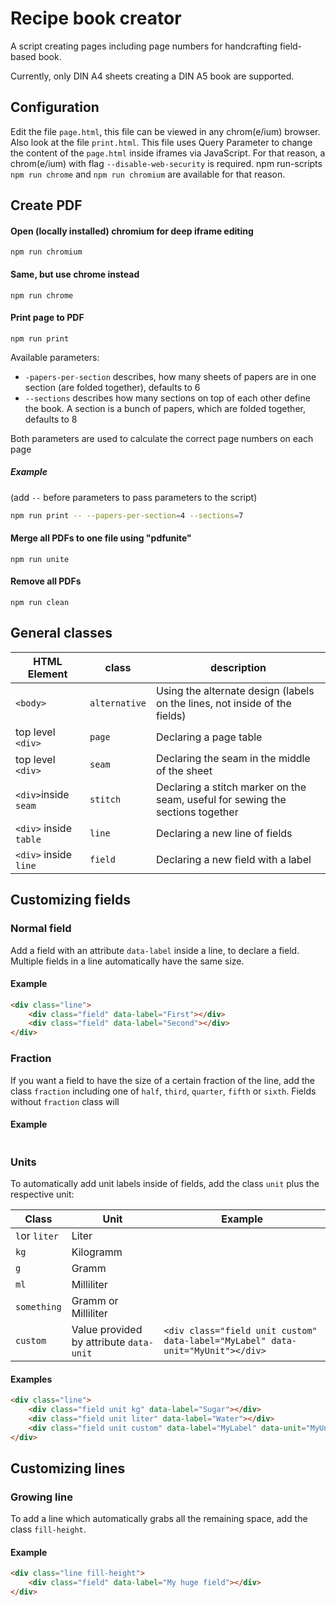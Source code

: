 # Recipe book creator

A script creating pages including page numbers for handcrafting field-based book.

Currently, only DIN A4 sheets creating a DIN A5 book are supported.

## Configuration

Edit the file `page.html`, this file can be viewed in any chrom(e/ium) browser. Also look at the file `print.html`. This file uses Query Parameter to change the content of the `page.html` inside iframes via JavaScript. For that reason, a chrom(e/ium) with flag `--disable-web-security` is required. npm run-scripts `npm run chrome` and `npm run chromium` are available for that reason.

## Create PDF

#### Open (locally installed) chromium for deep iframe editing

`npm run chromium`

#### Same, but use chrome instead
`npm run chrome`

#### Print page to PDF

`npm run print`

Available parameters: 

* `-papers-per-section` describes, how many sheets of papers are in one section (are folded together), defaults to 6
* `--sections` describes how many sections on top of each other define the book. A section is a bunch of papers, which are folded together, defaults to 8

Both parameters are used to calculate the correct page numbers on each page

##### Example

(add `--` before parameters to pass parameters to the script)

```bash
npm run print -- --papers-per-section=4 --sections=7
```

#### Merge all PDFs to one file using "pdfunite"

`npm run unite`

#### Remove all PDFs

`npm run clean`

## General classes

| HTML Element | class | description
|-|-|-
| `<body>` | `alternative` | Using the alternate design (labels on the lines, not inside of the fields)
| top level `<div>` | `page` | Declaring a page table
| top level `<div>` | `seam` | Declaring the seam in the middle of the sheet
| `<div>`inside `seam` | `stitch` | Declaring a stitch marker on the seam, useful for sewing the sections together
| `<div>` inside `table` | `line` | Declaring a new line of fields
| `<div>` inside `line` | `field` | Declaring a new field with a label

## Customizing fields

### Normal field

Add a field with an attribute `data-label` inside a line, to declare a field. Multiple fields in a line automatically have the same size.

#### Example
```html
<div class="line">
	<div class="field" data-label="First"></div>
	<div class="field" data-label="Second"></div>	
</div>
```

### Fraction

If you want a field to have the size of a certain fraction of the line, add the class `fraction` including one of `half`, `third`, `quarter`, `fifth` or `sixth`. Fields without `fraction` class will 

#### Example

```html

```

### Units

To automatically add unit labels inside of fields, add the class `unit` plus the respective unit:

| Class | Unit | Example
|-|-|-
| `l`or `liter` | Liter | 
`kg` | Kilogramm |
`g` | Gramm | 
`ml` | Milliliter | 
`something` | Gramm or Milliliter
`custom` | Value provided by attribute `data-unit` | `<div class="field unit custom" data-label="MyLabel" data-unit="MyUnit"></div>`

#### Examples
```html
<div class="line">
	<div class="field unit kg" data-label="Sugar"></div>
	<div class="field unit liter" data-label="Water"></div>
	<div class="field unit custom" data-label="MyLabel" data-unit="MyUnit"></div>
</div>
```

## Customizing lines

### Growing line

To add a line which automatically grabs all the remaining space, add the class `fill-height`.

#### Example
```html
<div class="line fill-height">
	<div class="field" data-label="My huge field"></div>
</div>
```
